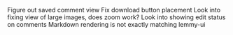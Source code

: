 Figure out saved comment view
Fix download button placement
Look into fixing view of large images, does zoom work?
Look into showing edit status on comments
Markdown rendering is not exactly matching lemmy-ui
